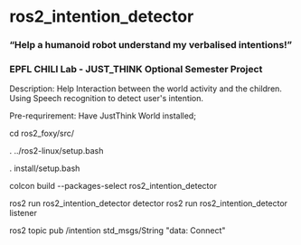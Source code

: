 # ros2_intention_detector
### “Help a humanoid robot understand my verbalised intentions!” 
### EPFL CHILI Lab - JUST_THINK Optional Semester Project 

Description: Help Interaction between the world activity and the children. Using Speech recognition to detect user's intention.

Pre-requrirement: Have JustThink World installed;

cd ros2_foxy/src/

. ../ros2-linux/setup.bash

. install/setup.bash

colcon build --packages-select ros2_intention_detector

ros2 run ros2_intention_detector detector
ros2 run ros2_intention_detector listener

ros2 topic pub /intention std_msgs/String "data: Connect"
